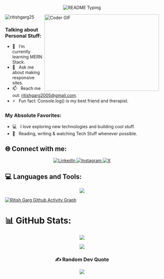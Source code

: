<p align="center">
  <img src="https://readme-typing-svg.demolab.com/?lines=Hello+user%F0%9F%99%8B%E2%80%8D%E2%99%82%EF%B8%8F;Welcome+to+my+GitHub+profile!;My+name+is+Ritish+Garg;I+am+a+Full+Stack+Developer&font=Consolas&color=00AFEC&size=22&center=true&width=800&height=50&duration=2900&pause=1000" alt="README Typing">
</p>
<img align="right" height="250" width="375" alt="Coder GIF" height=250 width=350 src="https://miro.medium.com/max/1360/0*7Q3yvSIv_t0ioJ-Z.gif"/>

<p align="left"> <img src="https://komarev.com/ghpvc/?username=ritishgarg25&label=Profile%20views&color=0e75b6&style=flat" alt="ritishgarg25" /> </p>

### Talking about Personal Stuff:
- 🌱 &nbsp; I’m currently learning MERN Stack.
- 💬 &nbsp; Ask me about making responsive sites.
- 📫 &nbsp; Reach me out: ritishgarg2005@gmail.com.
- ⚡ &nbsp; Fun fact: Console.log() is my best friend and therapist.

### My Absolute Favorites:
- 💻 &nbsp; I love exploring new technologies and building cool stuff.
- 📰 &nbsp; Reading, writing & watching Tech Stuff whenever possible.

## 🌐 Connect with me:
<p align="center"> 
<a href="https://www.linkedin.com/in/ritish-garg-9325b92b1/"> <img src="https://img.shields.io/badge/LinkedIn-%230077B5.svg?logo=linkedin&logoColor=white&style=for-the-badge" alt="LinkedIn" /> </a> 
<a href="https://instagram.com/ritishgarg25/"> <img src="https://img.shields.io/badge/Instagram-%23E4405F.svg?logo=Instagram&color=C13584&logoColor=white&style=for-the-badge" alt="Instagram" /> </a> 
<a href="https://x.com/ritishgarg25"> <img src="https://img.shields.io/badge/X-black.svg?logo=X&logoColor=white&style=for-the-badge" alt="X" /> </a>
</p>

## 💻 Languages and Tools:
<p align="center">
<img src="https://skillicons.dev/icons?i=html,css,js,mysql,nodejs,jquery,bootstrap,git,github,postman,vscode&perline=13" />        
</p>

[![Ritish Garg  Github Activity Graph](https://github-readme-activity-graph.vercel.app/graph?username=ritishgarg25&bg_color=%23F7DF1E&color=ffffff&line=00AFEC&point=403d3d&area=true&hide_border=true)](https://github.com/ritishgarg25/github-readme-activity-graph)

# 📊 GitHub Stats:
<div align="center">

![](https://github-readme-stats.vercel.app/api/top-langs/?username=ritishgarg25&theme=omni&hide_border=false&include_all_commits=false&count_private=false&layout=compact) <br/>


      
![](https://github-readme-streak-stats.herokuapp.com/?user=ritishgarg25&theme=omni&hide_border=false)<br/>




### ✍️ Random Dev Quote
![](https://quotes-github-readme.vercel.app/api?type=horizontal&theme=radical)
</div> 
